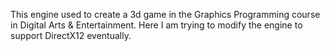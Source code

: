 This engine used to create a 3d game in the Graphics Programming course in Digital Arts & Entertainment.
Here I am trying to modify the engine to support DirectX12 eventually.
